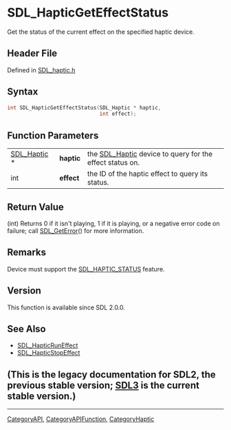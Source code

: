 # SDL_HapticGetEffectStatus

Get the status of the current effect on the specified haptic device.

## Header File

Defined in [SDL_haptic.h](https://github.com/libsdl-org/SDL/blob/SDL2/include/SDL_haptic.h)

## Syntax

```c
int SDL_HapticGetEffectStatus(SDL_Haptic * haptic,
                              int effect);
```

## Function Parameters

|                            |            |                                                                        |
| -------------------------- | ---------- | ---------------------------------------------------------------------- |
| [SDL_Haptic](SDL_Haptic) * | **haptic** | the [SDL_Haptic](SDL_Haptic) device to query for the effect status on. |
| int                        | **effect** | the ID of the haptic effect to query its status.                       |

## Return Value

(int) Returns 0 if it isn't playing, 1 if it is playing, or a negative
error code on failure; call [SDL_GetError](SDL_GetError)() for more
information.

## Remarks

Device must support the [SDL_HAPTIC_STATUS](SDL_HAPTIC_STATUS) feature.

## Version

This function is available since SDL 2.0.0.

## See Also

- [SDL_HapticRunEffect](SDL_HapticRunEffect)
- [SDL_HapticStopEffect](SDL_HapticStopEffect)


## (This is the legacy documentation for SDL2, the previous stable version; [SDL3](https://wiki.libsdl.org/SDL3/) is the current stable version.)



----
[CategoryAPI](CategoryAPI), [CategoryAPIFunction](CategoryAPIFunction), [CategoryHaptic](CategoryHaptic)

